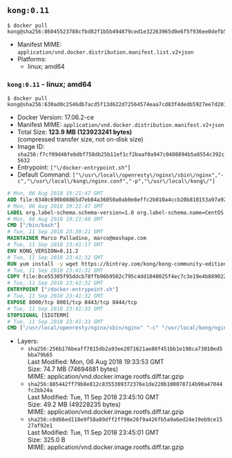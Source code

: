 ## `kong:0.11`

```console
$ docker pull kong@sha256:86045523788cfbd82f1b5b494879ced1e32263965d0e6f5f936ee0defb51dae8
```

-	Manifest MIME: `application/vnd.docker.distribution.manifest.list.v2+json`
-	Platforms:
	-	linux; amd64

### `kong:0.11` - linux; amd64

```console
$ docker pull kong@sha256:630ad0c2546db7acd5f13d622d72564574eaa7cd83f4dedb5927ee7d20141f66
```

-	Docker Version: 17.06.2-ce
-	Manifest MIME: `application/vnd.docker.distribution.manifest.v2+json`
-	Total Size: **123.9 MB (123923241 bytes)**  
	(compressed transfer size, not on-disk size)
-	Image ID: `sha256:f7cf09d46febdbf758db25b11ef1cf2baaf0a947c0408894b5a8554c392c5632`
-	Entrypoint: `["\/docker-entrypoint.sh"]`
-	Default Command: `["\/usr\/local\/openresty\/nginx\/sbin\/nginx","-c","\/usr\/local\/kong\/nginx.conf","-p","\/usr\/local\/kong\/"]`

```dockerfile
# Mon, 06 Aug 2018 19:21:47 GMT
ADD file:6340c690b08865d7eb84a36050a0ab0e8effc2b010a4ccb20b810153a97a9228 in / 
# Mon, 06 Aug 2018 19:21:47 GMT
LABEL org.label-schema.schema-version=1.0 org.label-schema.name=CentOS Base Image org.label-schema.vendor=CentOS org.label-schema.license=GPLv2 org.label-schema.build-date=20180804
# Mon, 06 Aug 2018 19:21:48 GMT
CMD ["/bin/bash"]
# Tue, 11 Sep 2018 23:39:21 GMT
MAINTAINER Marco Palladino, marco@mashape.com
# Tue, 11 Sep 2018 23:41:17 GMT
ENV KONG_VERSION=0.11.2
# Tue, 11 Sep 2018 23:41:32 GMT
RUN yum install -y wget https://bintray.com/kong/kong-community-edition-rpm/download_file?file_path=centos/7/kong-community-edition-$KONG_VERSION.el7.noarch.rpm &&     yum clean all
# Tue, 11 Sep 2018 23:41:32 GMT
COPY file:0ce55305f95ddcb78ffb96b9502c795c4dd1040025f4ec7c3e19e4b889022b90 in /docker-entrypoint.sh 
# Tue, 11 Sep 2018 23:41:32 GMT
ENTRYPOINT ["/docker-entrypoint.sh"]
# Tue, 11 Sep 2018 23:41:32 GMT
EXPOSE 8000/tcp 8001/tcp 8443/tcp 8444/tcp
# Tue, 11 Sep 2018 23:41:33 GMT
STOPSIGNAL [SIGTERM]
# Tue, 11 Sep 2018 23:41:33 GMT
CMD ["/usr/local/openresty/nginx/sbin/nginx" "-c" "/usr/local/kong/nginx.conf" "-p" "/usr/local/kong/"]
```

-	Layers:
	-	`sha256:256b176beaff7815db2a93ee2071621ae88f451bb1e198ca73010ed5bba79b65`  
		Last Modified: Mon, 06 Aug 2018 19:33:53 GMT  
		Size: 74.7 MB (74694681 bytes)  
		MIME: application/vnd.docker.image.rootfs.diff.tar.gzip
	-	`sha256:885442ff79b8e812c8355309372376e1de220b100078714b90a47044fc2bb24a`  
		Last Modified: Tue, 11 Sep 2018 23:45:10 GMT  
		Size: 49.2 MB (49228235 bytes)  
		MIME: application/vnd.docker.image.rootfs.diff.tar.gzip
	-	`sha256:c0d66ed118e9f58a89dff2ff98e26f9a426fb5a9a6ed24e19eb9ce1527af92e1`  
		Last Modified: Tue, 11 Sep 2018 23:45:01 GMT  
		Size: 325.0 B  
		MIME: application/vnd.docker.image.rootfs.diff.tar.gzip
